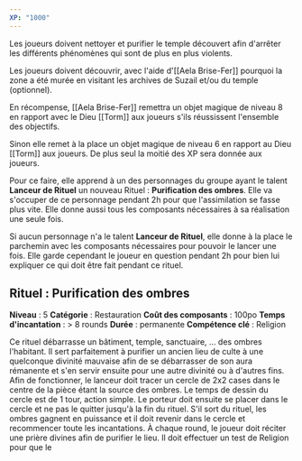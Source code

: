 ```yaml
---
XP: "1000"
---
```

Les joueurs doivent nettoyer et purifier le temple découvert afin d'arrêter les différents phénomènes qui sont de plus en plus violents.

Les joueurs doivent découvrir, avec l'aide d'[[Aela Brise-Fer]] pourquoi la zone a été murée en visitant les archives de Suzail et/ou du temple (optionnel).

En récompense, [[Aela Brise-Fer]] remettra un objet magique de niveau 8 en rapport avec le Dieu [[Torm]] aux joueurs s'ils réussissent l'ensemble des objectifs.

Sinon elle remet à la place un objet magique de niveau 6 en rapport au Dieu [[Torm]] aux joueurs. De plus seul la moitié des XP sera donnée aux joueurs.

Pour ce faire, elle apprend à un des personnages du groupe ayant le talent **Lanceur de Rituel** un nouveau Rituel : **Purification des ombres**. Elle va s'occuper de ce personnage pendant 2h pour que l'assimilation se fasse plus vite. Elle donne aussi tous les composants nécessaires à sa réalisation une seule fois.

Si aucun personnage n'a le talent **Lanceur de Rituel**, elle donne à la place le parchemin avec les composants nécessaires pour pouvoir le lancer une fois. Elle garde cependant le joueur en question pendant 2h pour bien lui expliquer ce qui doit être fait pendant ce rituel.

## Rituel : Purification des ombres

**Niveau** : 5
**Catégorie** : Restauration
**Coût des composants** : 100po
**Temps d'incantation** : > 8 rounds
**Durée** : permanente
**Compétence clé** : Religion

Ce rituel débarrasse un bâtiment, temple, sanctuaire, ... des ombres l'habitant. Il sert parfaitement à purifier un ancien lieu de culte à une quelconque divinité mauvaise afin de se débarrasser de son aura rémanente et s'en servir ensuite pour une autre divinité ou à d'autres fins.
Afin de fonctionner, le lanceur doit tracer un cercle de 2x2 cases dans le centre de la pièce étant la source des ombres. Le temps de dessin du cercle est de 1 tour, action simple.
Le porteur doit ensuite se placer dans le cercle et ne pas le quitter jusqu'à la fin du rituel. S'il sort du rituel, les ombres gagnent en puissance et il doit revenir dans le cercle et recommencer toute les incantations.
À chaque round, le joueur doit réciter une prière divines afin de purifier le lieu. Il doit effectuer un test de Religion pour que le 
